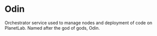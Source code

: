 # Odin
Orchestrator service used to manage nodes and deployment of code on PlanetLab. Named after the god of gods, Odin.

